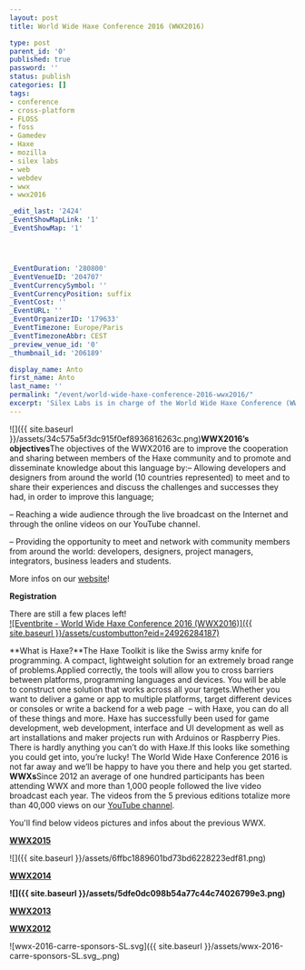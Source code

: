 ```yaml
---
layout: post
title: World Wide Haxe Conference 2016 (WWX2016)

type: post
parent_id: '0'
published: true
password: ''
status: publish
categories: []
tags:
- conference
- cross-platform
- FLOSS
- foss
- Gamedev
- Haxe
- mozilla
- silex labs
- web
- webdev
- wwx
- wwx2016

_edit_last: '2424'
_EventShowMapLink: '1'
_EventShowMap: '1'




_EventDuration: '280800'
_EventVenueID: '204707'
_EventCurrencySymbol: ''
_EventCurrencyPosition: suffix
_EventCost: ''
_EventURL: ''
_EventOrganizerID: '179633'
_EventTimezone: Europe/Paris
_EventTimezoneAbbr: CEST
_preview_venue_id: '0'
_thumbnail_id: '206189'

display_name: Anto
first_name: Anto
last_name: ''
permalink: "/event/world-wide-haxe-conference-2016-wwx2016/"
excerpt: 'Silex Labs is in charge of the World Wide Haxe Conference (WWX) for the fifth consecutive year.The WWX is a 4 day conference about Haxe a high-level multi--platform open source programming language. '
---
```



![]({{ site.baseurl }}/assets/34c575a5f3dc915f0ef8936816263c.png)**WWX2016’s objectives**The objectives of the WWX2016 are to improve the cooperation and sharing between members of the Haxe community and to promote and disseminate knowledge about this language by:– Allowing developers and designers from around the world (10 countries represented) to meet and to share their experiences and discuss the challenges and successes they had, in order to improve this language;

– Reaching a wide audience through the live broadcast on the Internet and through the online videos on our YouTube channel.

– Providing the opportunity to meet and network with community members from around the
world: developers, designers, project managers, integrators, business leaders and students.

More infos on our [website](http://wwx.silexlabs.org/2016/)!



**Registration**

There are still a few places left!  
[![Eventbrite - World Wide Haxe Conference 2016 (WWX2016)]({{ site.baseurl }}/assets/custombutton?eid=24926284187)](http://www.eventbrite.fr/e/world-wide-haxe-conference-2016-wwx2016-tickets-24926284187?ref=ebtn)

**What is Haxe?**The Haxe Toolkit is like the Swiss army knife for programming. A compact, lightweight solution for an extremely broad range of problems.Applied correctly, the tools will allow you to cross barriers between platforms, programming languages and devices. You will be able to construct one solution that works across all your targets.Whether you want to deliver a game or app to multiple platforms, target different devices or consoles or write a backend for a web page  – with Haxe, you can do all of these things and more. Haxe has successfully been used for game development, web development, interface and UI development as well as art installations and maker projects run with Arduinos or Raspberry Pies. There is hardly anything you can’t do with Haxe.If this looks like something you could get into, you’re lucky! The World Wide Haxe Conference 2016 is not far away and we’ll be happy to have you there and help you get started.  
**WWXs**Since 2012 an average of one hundred participants has been attending WWX and more than 1,000 people followed the live video broadcast each year. The videos from the 5 previous editions totalize more than 40,000 views on our [YouTube channel](https://www.youtube.com/channel/UCCfElmI39izfiumyHyehPDw).

You'll find below videos pictures and infos about the previous WWX.

**[WWX2015](http://www.silexlabs.org/wrapping-up-wwx2015/)**

![]({{ site.baseurl }}/assets/6ffbc1889601bd73bd6228223edf81.png)

[**WWX2014**](http://www.silexlabs.org/wrapping-up-wwx2014/)

**![]({{ site.baseurl }}/assets/5dfe0dc098b54a77c44c74026799e3.png)**

[**WWX2013**](http://www.silexlabs.org/wwx2013-was-haxeptional-thanks-to-you-all/)

[**WWX2012**](http://www.silexlabs.org/remember-wwx2012-register-for-wwx2013/)

![wwx-2016-carre-sponsors-SL.svg]({{ site.baseurl }}/assets/wwx-2016-carre-sponsors-SL.svg_.png)